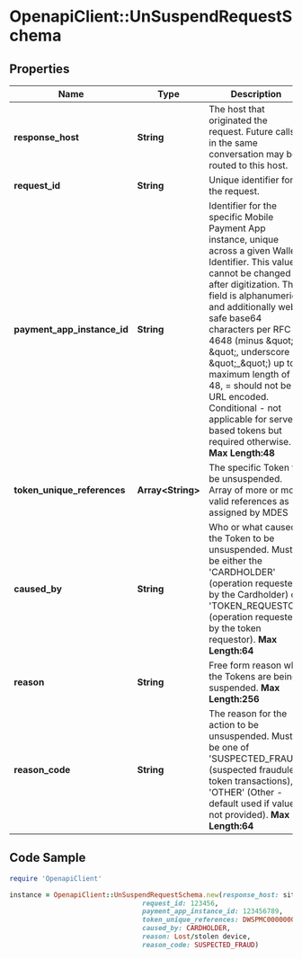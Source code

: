 # OpenapiClient::UnSuspendRequestSchema

## Properties

Name | Type | Description | Notes
------------ | ------------- | ------------- | -------------
**response_host** | **String** | The host that originated the request. Future calls in the same conversation may be routed to this host.  | [optional] 
**request_id** | **String** | Unique identifier for the request.  | 
**payment_app_instance_id** | **String** | Identifier for the specific Mobile Payment App instance, unique across a given Wallet Identifier. This value cannot be changed after digitization. This field is alphanumeric and additionally web-safe base64 characters per RFC 4648 (minus \&quot;-\&quot;, underscore \&quot;_\&quot;) up to a maximum length of 48, &#x3D; should not be URL encoded. Conditional - not applicable for server based tokens but required otherwise.     __Max Length:48__  | [optional] 
**token_unique_references** | **Array&lt;String&gt;** | The specific Token to be unsuspended. Array of more or more valid references as assigned by MDES   | 
**caused_by** | **String** | Who or what caused the Token to be unsuspended. Must be either the &#39;CARDHOLDER&#39; (operation requested by the Cardholder) or &#39;TOKEN_REQUESTOR&#39; (operation requested by the token requestor).     __Max Length:64__  | 
**reason** | **String** | Free form reason why the Tokens are being suspended.    __Max Length:256__  | [optional] 
**reason_code** | **String** | The reason for the action to be unsuspended. Must be one of &#39;SUSPECTED_FRAUD&#39; (suspected fraudulent token transactions), &#39;OTHER&#39; (Other - default used if value not provided).     __Max Length:64__  | 

## Code Sample

```ruby
require 'OpenapiClient'

instance = OpenapiClient::UnSuspendRequestSchema.new(response_host: site2.payment-app-provider.com,
                                 request_id: 123456,
                                 payment_app_instance_id: 123456789,
                                 token_unique_references: DWSPMC000000000132d72d4fcb2f4136a0532d3093ff1a45,
                                 caused_by: CARDHOLDER,
                                 reason: Lost/stolen device,
                                 reason_code: SUSPECTED_FRAUD)
```


